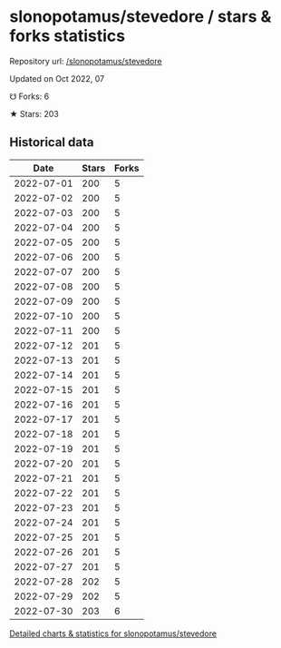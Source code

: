 # slonopotamus/stevedore / stars & forks statistics

Repository url: [/slonopotamus/stevedore](https://github.com/slonopotamus/stevedore)

Updated on Oct 2022, 07

☋ Forks: 6

★ Stars: 203

## Historical data
| Date | Stars | Forks |
|------|-------|-------|
| 2022-07-01 | 200 | 5 | 
| 2022-07-02 | 200 | 5 | 
| 2022-07-03 | 200 | 5 | 
| 2022-07-04 | 200 | 5 | 
| 2022-07-05 | 200 | 5 | 
| 2022-07-06 | 200 | 5 | 
| 2022-07-07 | 200 | 5 | 
| 2022-07-08 | 200 | 5 | 
| 2022-07-09 | 200 | 5 | 
| 2022-07-10 | 200 | 5 | 
| 2022-07-11 | 200 | 5 | 
| 2022-07-12 | 201 | 5 | 
| 2022-07-13 | 201 | 5 | 
| 2022-07-14 | 201 | 5 | 
| 2022-07-15 | 201 | 5 | 
| 2022-07-16 | 201 | 5 | 
| 2022-07-17 | 201 | 5 | 
| 2022-07-18 | 201 | 5 | 
| 2022-07-19 | 201 | 5 | 
| 2022-07-20 | 201 | 5 | 
| 2022-07-21 | 201 | 5 | 
| 2022-07-22 | 201 | 5 | 
| 2022-07-23 | 201 | 5 | 
| 2022-07-24 | 201 | 5 | 
| 2022-07-25 | 201 | 5 | 
| 2022-07-26 | 201 | 5 | 
| 2022-07-27 | 201 | 5 | 
| 2022-07-28 | 202 | 5 | 
| 2022-07-29 | 202 | 5 | 
| 2022-07-30 | 203 | 6 | 


[Detailed charts & statistics for slonopotamus/stevedore](https://reviewgithub.com/rep/slonopotamus/stevedore)
